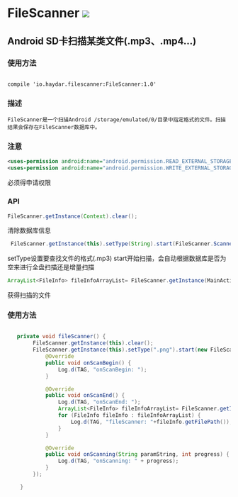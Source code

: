 # FileScanner <a href='https://bintray.com/haydar-android/maven/FileScanner?source=watch' alt='Get automatic notifications about new "FileScanner" versions'><img src='https://www.bintray.com/docs/images/bintray_badge_color.png'></a>
## Android SD卡扫描某类文件(.mp3、.mp4...)
### 使用方法
``` gradlew

compile 'io.haydar.filescanner:FileScanner:1.0'

```
### 描述
	FileScanner是一个扫描Android /storage/emulated/0/目录中指定格式的文件。扫描结果会保存在FileScanner数据库中。
	
### 注意
``` xml
<uses-permission android:name="android.permission.READ_EXTERNAL_STORAGE"/>
<uses-permission android:name="android.permission.WRITE_EXTERNAL_STORAGE"/>
```
必须得申请权限

### API
``` java
FileScanner.getInstance(Context).clear();
```
清除数据库信息

``` java
 FileScanner.getInstance(this).setType(String).start(FileScanner.ScannerListener())
```
setType设置要查找文件的格式(.mp3)
start开始扫描，会自动根据数据库是否为空来进行全盘扫描还是增量扫描

```java
ArrayList<FileInfo> fileInfoArrayList= FileScanner.getInstance(MainActivity.this).getAllFiles();
```
获得扫描的文件

### 使用方法
``` java

   private void fileScanner() {
        FileScanner.getInstance(this).clear();
        FileScanner.getInstance(this).setType(".png").start(new FileScanner.ScannerListener() {
            @Override
            public void onScanBegin() {
                Log.d(TAG, "onScanBegin: ");
            }

            @Override
            public void onScanEnd() {
                Log.d(TAG, "onScanEnd: ");
                ArrayList<FileInfo> fileInfoArrayList= FileScanner.getInstance(MainActivity.this).getAllFiles();
                for (FileInfo fileInfo : fileInfoArrayList) {
                    Log.d(TAG, "fileScanner: "+fileInfo.getFilePath());
                }
            }

            @Override
            public void onScanning(String paramString, int progress) {
                Log.d(TAG, "onScanning: " + progress);
            }
        });

    }

```

